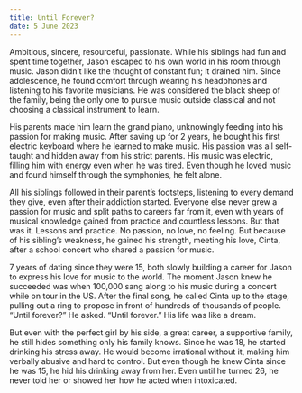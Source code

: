 ```yaml
---
title: Until Forever?
date: 5 June 2023
---
```


Ambitious, sincere, resourceful, passionate. While his siblings had fun and spent time together, Jason escaped to his own world in his room through music. Jason didn’t like the thought of constant fun; it drained him. Since adolescence, he found comfort through wearing his headphones and listening to his favorite musicians. He was considered the black sheep of the family, being the only one to pursue music outside classical and not choosing a classical instrument to learn.

His parents made him learn the grand piano, unknowingly feeding into his passion for making music. After saving up for 2 years, he bought his first electric keyboard where he learned to make music. His passion was all self-taught and hidden away from his strict parents. His music was electric, filling him with energy even when he was tired. Even though he loved music and found himself through the symphonies, he felt alone.

All his siblings followed in their parent’s footsteps, listening to every demand they give, even after their addiction started. Everyone else never grew a passion for music and split paths to careers far from it, even with years of musical knowledge gained from practice and countless lessons. But that was it. Lessons and practice. No passion, no love, no feeling. But because of his sibling’s weakness, he gained his strength, meeting his love, Cinta, after a school concert who shared a passion for music.

7 years of dating since they were 15, both slowly building a career for Jason to express his love for music to the world. The moment Jason knew he succeeded was when 100,000 sang along to his music during a concert while on tour in the US. After the final song, he called Cinta up to the stage, pulling out a ring to propose in front of hundreds of thousands of people. “Until forever?” He asked. “Until forever.” His life was like a dream.

But even with the perfect girl by his side, a great career, a supportive family, he still hides something only his family knows. Since he was 18, he started drinking his stress away. He would become irrational without it, making him verbally abusive and hard to control. But even though he knew Cinta since he was 15, he hid his drinking away from her. Even until he turned 26, he never told her or showed her how he acted when intoxicated.